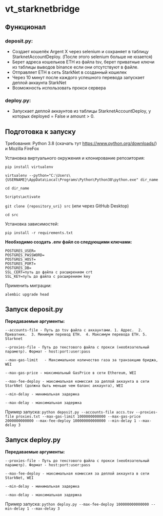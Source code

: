 # vt_starknetbridge

## Функционал

### deposit.py:
 - Создает кошелёк Argent X через selenium и сохраняет в таблицу StarknetAccountDeploy. (После этого selenium больше не юзается)
 - Берет адреса кошельков ETH из файла tsv, берет приватные ключи из
   таблицы выводов binance если они отсутствуют в файле.
 - Отправляет ETH в сеть StarkNet в созданный кошелек
 - Через 10 минут после каждого успешного перевода запускает деплой аккаунта StarkNet
 - Возможность использовать прокси сервера


### deploy.py:
 - Запускает деплой аккаунтов из таблицы StarknetAccountDeploy, у которых deployed = False и amount > 0.


## Подготовка к запуску
Требования: Python 3.8 (скачать тут https://www.python.org/downloads/) и Mozilla FireFox

Установка виртуального окружения и клонирование репозитория:

`pip install virtualenv`

`virtualenv --python="C:\Users\{USERNAME}\AppData\Local\Programs\Python\Python38\python.exe" dir_name`

`cd dir_name`

`Scripts\activate`

`git clone {repository_uri} src` (или через GitHub Desktop)

`cd src`

Установка зависимостей:

`pip install -r requirements.txt`

__Необходимо создать .env файл со следующими ключами:__

    POSTGRES_USER=
    POSTGRES_PASSWORD=
    POSTGRES_HOST=
    POSTGRES_PORT=
    POSTGRES_DB=
    SSL_CERT=путь до файла с расширением crt
    SSL_KEY=путь до файла с расширением key

Применить миграции:

`alembic upgrade head`

## Запуск deposit.py

__Передаваемые аргументы:__

    --accounts-file - Путь до tsv файла c аккаунтами. 1. Адрес.  2. Приватник.  3. Минимум перевод ETH.  4. Максимум перевода ETH. 5. Starknet

    --proxies-file - Путь до текстового файла с прокси (необязательный параметр). Формат - host:port:user:pass

    --max-gas-limit   - Максимальное количество газа за транзакцию бриджа, WEI

    --max-gas-price - максимальный GasPrice в сети Ethereum, WEI

    --max-fee-deploy - максимальная комиссия за деплой аккаунта в сети StarkNet (должна быть меньше чем баланс аккаунта), WEI

    --min-delay - минимальная задержка
   
    --max-delay - максимальная задержка

    
Пример запуска:
`python deposit.py --accounts-file accs.tsv --proxies-file proxies.txt --max-gas-limit 1000000000000 --max-gas-price 2000000000000 --max-fee-deploy 100000000000000 --min-delay 1 --max-delay 3`


## Запуск deploy.py

__Передаваемые аргументы:__

    --proxies-file - Путь до текстового файла с прокси (необязательный параметр). Формат - host:port:user:pass 

    --max-fee-deploy - максимальная комиссия за деплой аккаунта в сети StarkNet, WEI

    --min-delay - минимальная задержка
   
    --max-delay - максимальная задержка


    
Пример запуска:
`python deploy.py --max-fee-deploy 100000000000000 --min-delay 1 --max-delay 3`
